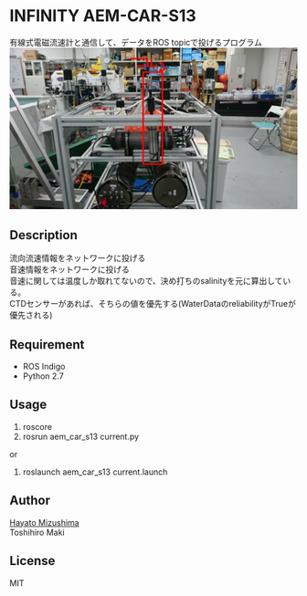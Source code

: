 # INFINITY AEM-CAR-S13
有線式電磁流速計と通信して、データをROS topicで投げるプログラム  
![current](./img/current.jpg "current")

## Description

流向流速情報をネットワークに投げる  
音速情報をネットワークに投げる  
音速に関しては温度しか取れてないので、決め打ちのsalinityを元に算出している。  
CTDセンサーがあれば、そちらの値を優先する(WaterDataのreliabilityがTrueが優先される)  

## Requirement

- ROS Indigo
- Python 2.7

## Usage

1. roscore
2. rosrun aem_car_s13 current.py

or

1. roslaunch aem_car_s13 current.launch

## Author

[Hayato Mizushima](https://twitter.com/hayato_m126)  
Toshihiro Maki  

## License

MIT
